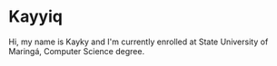 # Kayyiq

Hi, my name is Kayky and I'm currently enrolled at State University of Maringá, Computer Science degree.
